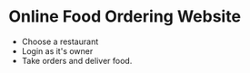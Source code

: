 # Online Food Ordering Website

- Choose a restaurant
- Login as it's owner
- Take orders and deliver food.
